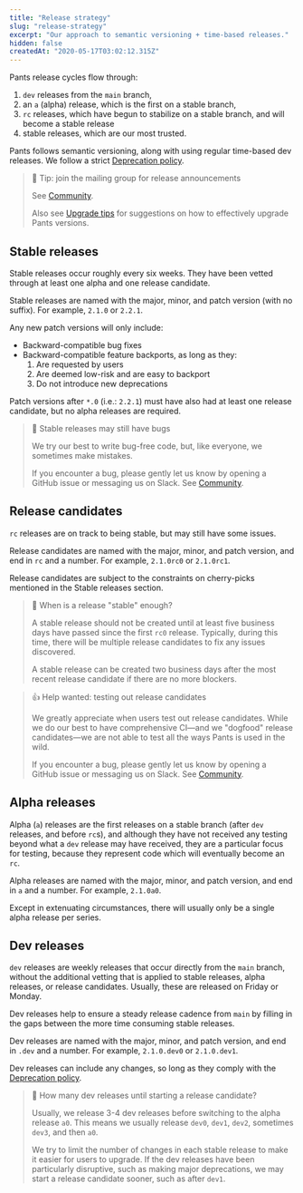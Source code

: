 ```yaml
---
title: "Release strategy"
slug: "release-strategy"
excerpt: "Our approach to semantic versioning + time-based releases."
hidden: false
createdAt: "2020-05-17T03:02:12.315Z"
---
```

Pants release cycles flow through:

1. `dev` releases from the `main` branch,
2. an `a` (alpha) release, which is the first on a stable branch,
3. `rc` releases, which have begun to stabilize on a stable branch, and will become a stable release
4. stable releases, which are our most trusted.

Pants follows semantic versioning, along with using regular time-based dev releases. We follow a strict [Deprecation policy](doc:deprecation-policy).

> 📘 Tip: join the mailing group for release announcements
> 
> See [Community](doc:community).
> 
> Also see [Upgrade tips](doc:upgrade-tips) for suggestions on how to effectively upgrade Pants versions.

Stable releases
---------------

Stable releases occur roughly every six weeks. They have been vetted through at least one alpha and one release candidate.

Stable releases are named with the major, minor, and patch version (with no suffix). For example, `2.1.0` or `2.2.1`.

Any new patch versions will only include:

- Backward-compatible bug fixes
- Backward-compatible feature backports, as long as they:
  1. Are requested by users
  2. Are deemed low-risk and are easy to backport
  3. Do not introduce new deprecations 

Patch versions after `*.0` (i.e.: `2.2.1`) must have also had at least one release candidate, but no alpha releases are required.

> 🚧 Stable releases may still have bugs
> 
> We try our best to write bug-free code, but, like everyone, we sometimes make mistakes.
> 
> If you encounter a bug, please gently let us know by opening a GitHub issue or messaging us on Slack. See [Community](doc:community).

Release candidates
------------------

`rc` releases are on track to being stable, but may still have some issues.

Release candidates are named with the major, minor, and patch version, and end in `rc` and a number. For example, `2.1.0rc0` or `2.1.0rc1`.

Release candidates are subject to the constraints on cherry-picks mentioned in the Stable releases section.

> 📘 When is a release "stable" enough?
> 
> A stable release should not be created until at least five business days have passed since the first `rc0` release. Typically, during this time, there will be multiple release candidates to fix any issues discovered.
> 
> A stable release can be created two business days after the most recent release candidate if there are no more blockers.

> 👍 Help wanted: testing out release candidates
> 
> We greatly appreciate when users test out release candidates. While we do our best to have comprehensive CI—and we "dogfood" release candidates—we are not able to test all the ways Pants is used in the wild.
> 
> If you encounter a bug, please gently let us know by opening a GitHub issue or messaging us on Slack. See [Community](doc:community).

Alpha releases
--------------

Alpha (`a`) releases are the first releases on a stable branch (after `dev` releases, and before `rc`s), and although they have not received any testing beyond what a `dev` release may have received, they are a particular focus for testing, because they represent code which will eventually become an `rc`.

Alpha releases are named with the major, minor, and patch version, and end in `a` and a number.  For example, `2.1.0a0`.

Except in extenuating circumstances, there will usually only be a single alpha release per series.

Dev releases
------------

`dev` releases are weekly releases that occur directly from the `main` branch, without the additional vetting that is applied to stable releases, alpha releases, or release candidates. Usually, these are released on Friday or Monday.

Dev releases help to ensure a steady release cadence from `main` by filling in the gaps between the more time consuming stable releases.

Dev releases are named with the major, minor, and patch version, and end in `.dev` and a number. For example, `2.1.0.dev0` or `2.1.0.dev1`.

Dev releases can include any changes, so long as they comply with the [Deprecation policy](doc:deprecation-policy).

> 📘 How many dev releases until starting a release candidate?
> 
> Usually, we release 3-4 dev releases before switching to the alpha release `a0`. This means we usually release `dev0`, `dev1`, `dev2`, sometimes `dev3`, and then `a0`.
> 
> We try to limit the number of changes in each stable release to make it easier for users to upgrade. If the dev releases have been particularly disruptive, such as making major deprecations, we may start a release candidate sooner, such as after `dev1`.
